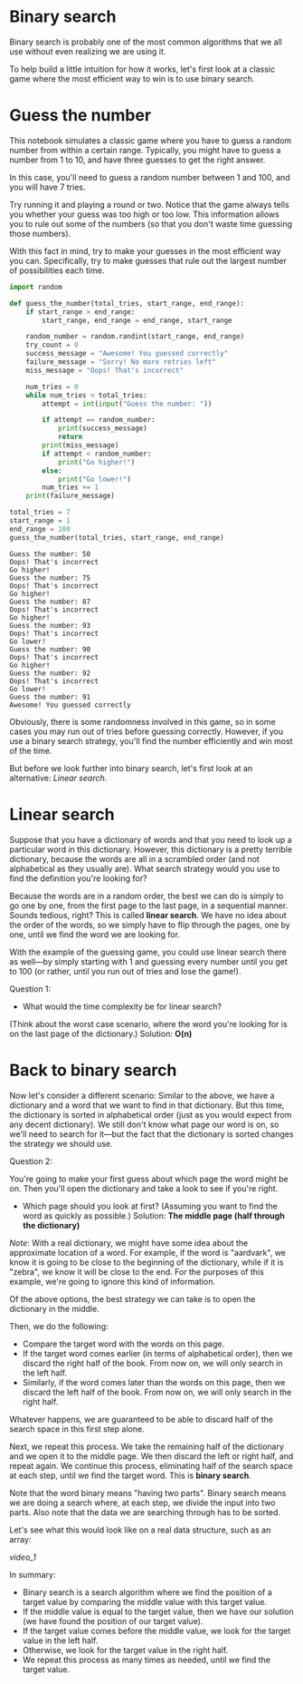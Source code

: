 # Binary search
Binary search is probably one of the most common algorithms that we all use without even realizing we are using it.

To help build a little intuition for how it works, let's first look at a classic game where the most efficient way to win is to use binary search.

# Guess the number

This notebook simulates a classic game where you have to guess a random number from within a certain range. Typically, you might have to guess a number from 1 to 10, and have three guesses to get the right answer.

In this case, you'll need to guess a random number between 1 and 100, and you will have 7 tries.

Try running it and playing a round or two. Notice that the game always tells you whether your guess was too high or too low. This information allows you to rule out some of the numbers (so that you don't waste time guessing those numbers).

With this fact in mind, try to make your guesses in the most efficient way you can. Specifically, try to make guesses that rule out the largest number of possibilities each time.


```python
import random

def guess_the_number(total_tries, start_range, end_range):
    if start_range > end_range:
        start_range, end_range = end_range, start_range

    random_number = random.randint(start_range, end_range)
    try_count = 0
    success_message = "Awesome! You guessed correctly"
    failure_message = "Sorry! No more retries left"
    miss_message = "Oops! That's incorrect"

    num_tries = 0
    while num_tries < total_tries:
        attempt = int(input("Guess the number: "))

        if attempt == random_number:
            print(success_message)
            return
        print(miss_message)
        if attempt < random_number:
            print("Go higher!")
        else:
            print("Go lower!")
        num_tries += 1
    print(failure_message)

total_tries = 7
start_range = 1
end_range = 100
guess_the_number(total_tries, start_range, end_range)
```

    Guess the number: 50
    Oops! That's incorrect
    Go higher!
    Guess the number: 75
    Oops! That's incorrect
    Go higher!
    Guess the number: 87
    Oops! That's incorrect
    Go higher!
    Guess the number: 93
    Oops! That's incorrect
    Go lower!
    Guess the number: 90
    Oops! That's incorrect
    Go higher!
    Guess the number: 92
    Oops! That's incorrect
    Go lower!
    Guess the number: 91
    Awesome! You guessed correctly

Obviously, there is some randomness involved in this game, so in some cases you may run out of tries before guessing correctly. However, if you use a binary search strategy, you'll find the number efficiently and win most of the time.

But before we look further into binary search, let's first look at an alternative: *Linear search*.

# Linear search
Suppose that you have a dictionary of words and that you need to look up a particular word in this dictionary. However, this dictionary is a pretty terrible dictionary, because the words are all in a scrambled order (and not alphabetical as they usually are). What search strategy would you use to find the definition you're looking for?

Because the words are in a random order, the best we can do is simply to go one by one, from the first page to the last page, in a sequential manner. Sounds tedious, right? This is called **linear search**. We have no idea about the order of the words, so we simply have to flip through the pages, one by one, until we find the word we are looking for.

With the example of the guessing game, you could use linear search there as well—by simply starting with 1 and guessing every number until you get to 100 (or rather, until you run out of tries and lose the game!).

Question 1:

- What would the time complexity be for linear search?

(Think about the worst case scenario, where the word you're looking for is on the last page of the dictionary.) Solution: **O(n)**

# Back to binary search
Now let's consider a different scenario: Similar to the above, we have a dictionary and a word that we want to find in that dictionary. But this time, the dictionary is sorted in alphabetical order (just as you would expect from any decent dictionary). We still don't know what page our word is on, so we'll need to search for it—but the fact that the dictionary is sorted changes the strategy we should use.

Question 2:

You're going to make your first guess about which page the word might be on. Then you'll open the dictionary and take a look to see if you're right.

- Which page should you look at first? (Assuming you want to find the word as quickly as possible.) Solution: **The middle page (half through the dictionary)**

*Note*: With a real dictionary, we might have some idea about the approximate location of a word. For example, if the word is "aardvark", we know it is going to be close to the beginning of the dictionary, while if it is "zebra", we know it will be close to the end. For the purposes of this example, we're going to ignore this kind of information.

Of the above options, the best strategy we can take is to open the dictionary in the middle.

Then, we do the following:

- Compare the target word with the words on this page.
- If the target word comes earlier (in terms of alphabetical order), then we discard the right half of the book. From now on, we will only search in the left half.
- Similarly, if the word comes later than the words on this page, then we discard the left half of the book. From now on, we will only search in the right half.

Whatever happens, we are guaranteed to be able to discard half of the search space in this first step alone.

Next, we repeat this process. We take the remaining half of the dictionary and we open it to the middle page. We then discard the left or right half, and repeat again. We continue this process, eliminating half of the search space at each step, until we find the target word. This is **binary search**.

Note that the word binary means "having two parts". Binary search means we are doing a search where, at each step, we divide the input into two parts. Also note that the data we are searching through has to be sorted.

Let's see what this would look like on a real data structure, such as an array:

*video_1*

In summary:

- Binary search is a search algorithm where we find the position of a target value by comparing the middle value with this target value.
- If the middle value is equal to the target value, then we have our solution (we have found the position of our target value).
- If the target value comes before the middle value, we look for the target value in the left half.
- Otherwise, we look for the target value in the right half.
- We repeat this process as many times as needed, until we find the target value.
